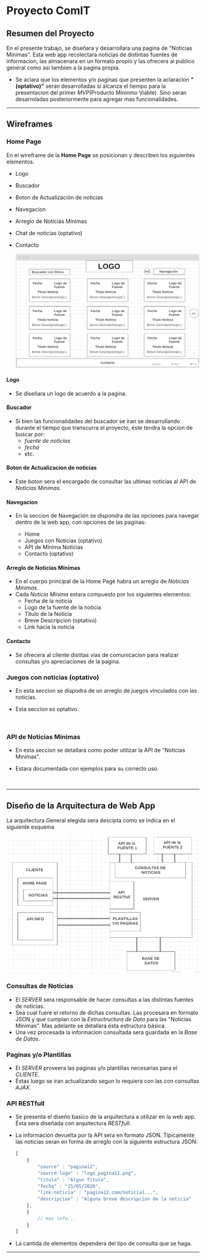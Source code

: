 # Proyecto ComIT

## Resumen del Proyecto

En el presente trabajo, se diseñara y desarrollara una pagina de "Noticias Mínimas". 
Esta web app recolectara noticias de distintas fuentes de informacion, las almacenara en un formato propio y las ofrecera al publico general como asi tambien a la pagina propia.

* Se aclara que los elementos y/o paginas que presenten la aclaracion __"(optativo)"__ seran desarrolladas si alcanza el tiempo para la presentacion del primer _MVP_(Producto Mininmo Viable). Sino seran desarroladas posteriormente para agregar mas funcionalidades.

----

## Wireframes

### Home Page

En el wireframe de la __Home Page__ se posicionan y describen los siguientes elementos.

  * Logo
  * Buscador
  * Boton de Actualización de noticias
  * Navegacion
  * Arreglo de Noticias Mínimas
  * Chat de noticias (optativo)
  * Contacto

    <img src="./img/Home_page.png">

#### Logo

* Se diseñara un logo de acuerdo a la pagina.

#### Buscador

* Si bien las funcionalidades del buscador se iran se desarrollando durante el tiempo que transcurra el proyecto, éste tendra la opcion de buscar por:
  *  _fuente de noticias_
  *  _fecha_
  *  etc.

#### Boton de Actualizacion de noticias

* Este boton sera el encargado de consultar las ultimas noticias al API de _Noticias Minimas_.

#### Navegacion

* En la seccion de Navegación se dispondra de las opciones para navegar dentro de la web app, con opciones de las paginas:
  
  * Home
  * Juegos con Noticias (optativo)
  * API de Mínima Noticias
  * Contacto (optativo)

#### Arreglo de Noticias Mínimas

* En el cuerpo principal de la Home Page habra un arreglo de _Noticias Mínimas_.
* Cada _Noticia Mínima_ estara compuesto por los siguientes elementos:
  * Fecha de la noticia
  * Logo de la fuente de la noticia
  * Titulo de la Noticia
  * Breve Descripcion (optativo)
  * Link hacia la noticia

#### Contacto

* Se ofrecera al cliente distitas vias de comunicacion para realizar consultas y/o apreciaciones de la pagina.


### Juegos con noticias (optativo)

* En esta seccion se dispodra de un arreglo de juegos vinculados con las noticias. 
* Esta seccion es optativo.

    <img src="">

### API de Noticias Mínimas

* En esta seccion se detallara como poder utilizar la API de "Noticias Minimas".
* Estara documentada con ejemplos para su correcto uso.

  <img src="">


----

## Diseño de la Arquitectura de Web App

La arquitectura General elegida sera descipta como se indica en el siguiente esquema

  <img src="./img/arquitectura-web-app.png">

### Consultas de Noticias

* El _SERVER_ sera responsable de hacer consultas a las distintas fuentes de noticias. 
* Sea cual fuere el retorno de dichas consultas. Las procesara en formato JSON y que cumplan con la _Estructructura de Dato_ para las "Noticias Mínimas". Mas adelante se detallara ésta estructura básica.
* Una vez procesada la informacion consultada sera guardada en la _Base de Datos_.

### Paginas y/o Plantillas

* El _SERVER_ proveera las paginas y/o plantillas necesarias para el _CLIENTE_.
* Éstas luego se iran actualizando segun lo requiera con las con consultas _AJAX_.

### API RESTfull

* Se presenta el diseño basico de la arquitectura a utilizar en la web app. Ésta sera diseñada con arquitectura _RESTfull_.

* La información devuelta por la API sera en formato JSON. Tipicamente las noticias seran en forma de arreglo con la siguiente estructura JSON:
  ```js
  [
      {
          "source" : "pagina12",
          "source-logo" : "logo_pagina12.png",
          "titulo" : "Algun Titulo",
          "fecha" : "25/05/2020",
          "link-noticia" : "pagina12.com/noticia1...",
          "descripcion" : "Alguna breve descripcion de la noticia"
      },
      {
          // mas info...
      }
  ]
  ```
* La cantida de elementos dependera del tipo de consulta que se haga.

----

<!-- ## Planificacion

* Una vez definida las ideas principales del Frontend y el Backend se pasa a planificar de forma tentativa el desarrollo de la web app. -->

